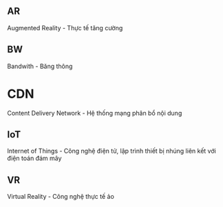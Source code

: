 ## AR
Augmented Reality - Thực tế tăng cường

## BW
Bandwith - Băng thông

# CDN
Content Delivery Network - Hệ thống mạng phân bổ nội dung

## IoT
Internet of Things - Công nghệ điện tử, lập trình thiết bị nhúng liên kết với điện toán đám mây

## VR
Virtual Reality - Công nghệ thực tế ảo
